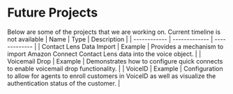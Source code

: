 # Future Projects
Below are some of the projects that we are working on. Current timeline is not available
| Name | Type | Description |
| ------------ | ------------- | ------------- |
| Contact Lens Data Import | Example | Provides a mechanism to import Amazon Connect Contact Lens data into the voice object. |
| Voicemail Drop | Example | Demonstrates how to configure quick connects to enable voicemail drop functionality. |
| VoiceID | Example | Configuration to allow for agents to enroll customers in VoiceID as well as visualize the authentication status of the customer. |
